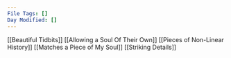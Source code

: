 ```yaml
---
File Tags: []
Day Modified: []
---
```


[[Beautiful Tidbits]]
[[Allowing a Soul Of Their Own]]
[[Pieces of Non-Linear History]]
[[Matches a Piece of My Soul]]
[[Striking Details]]
